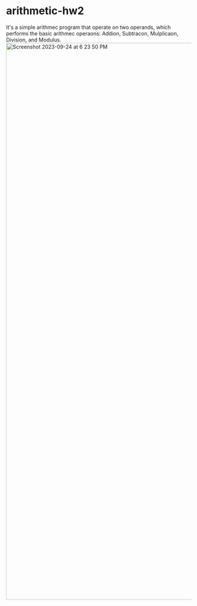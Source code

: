 # arithmetic-hw2
It's a simple arithmec program that operate on two operands, which performs the basic arithmec operaons: Addion, Subtracon, Mulplicaon, Division, and Modulus. 
<img width="1510" alt="Screenshot 2023-09-24 at 6 23 50 PM" src="https://github.com/WangYY-Dolores/arithmetic-hw2/assets/109844452/47b2c0b8-b41d-4217-8c02-df74fdd5fe86">
